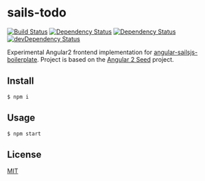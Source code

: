 # sails-todo

[![Build Status](https://travis-ci.org/cncgl/sails-todo.svg?branch=master)](https://travis-ci.org/cncgl/sails-todo)
[![Dependency Status](https://gemnasium.com/cncgl/sails-todo.svg)](https://gemnasium.com/cncgl/sails-todo)
[![Dependency Status](https://david-dm.org/cncgl/sails-todo.svg)](https://david-dm.org/cncgl/sails-todo)
[![devDependency Status](https://david-dm.org/cncgl/sails-todo/dev-status.svg)](https://david-dm.org/cncgl/sails-todo#info=devDependencies)

Experimental Angular2 frontend implementation for [angular-sailsjs-boilerplate](https://github.com/tarlepp/angular-sailsjs-boilerplate).
Project is based on the [Angular 2 Seed](https://github.com/mgechev/angular2-seed.git) project.

## Install
```
$ npm i
```

## Usage
```
$ npm start
```

## License
[MIT](LICENSE)

